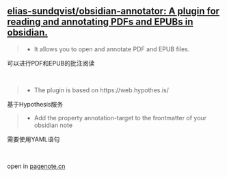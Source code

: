 ## [elias-sundqvist&#x2F;obsidian-annotator: A plugin for reading and annotating PDFs and EPUBs in obsidian.](https://github.com/elias-sundqvist/obsidian-annotator)
> * It allows you to open and annotate PDF and EPUB files.

可以进行PDF和EPUB的批注阅读<div><br></div>

> * The plugin is based on https:&#x2F;&#x2F;web.hypothes.is&#x2F;

基于Hypothesis服务

> * Add the property annotation-target to the frontmatter of your obsidian note

需要使用YAML语句 <div><br></div>

open in [pagenote.cn](https://pagenote.cn/webpage#/https%3A%2F%2Fgithub.com%2Felias-sundqvist%2Fobsidian-annotator)
    